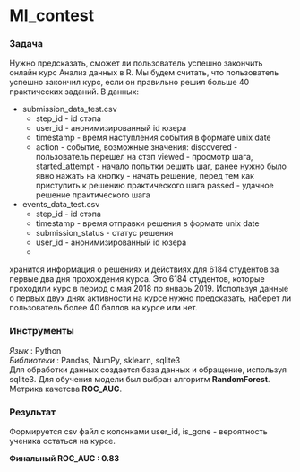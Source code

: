 # Ml_contest

### Задача
Нужно предсказать, сможет ли пользователь успешно закончить онлайн курс Анализ данных в R.
Мы будем считать, что пользователь успешно закончил курс, если он правильно решил больше 40 практических заданий.
В данных: 
* submission_data_test.csv
  * step_id - id стэпа 
  * user_id - анонимизированный id юзера 
  * timestamp - время наступления события в формате unix date 
  * action - событие, возможные значения: 
discovered - пользователь перешел на стэп
viewed - просмотр шага,
started_attempt - начало попытки решить шаг, ранее нужно было явно нажать на кнопку - начать решение, перед тем как приступить к решению практического шага
passed - удачное решение практического шага
* events_data_test.csv
  * step_id - id стэпа
  * timestamp - время отправки решения в формате unix date
  * submission_status - статус решения
  * user_id - анонимизированный id юзера 
  * 
хранится информация о решениях и действиях для 6184 студентов за первые два дня прохождения курса. Это 6184 студентов, которые проходили курс в период с мая 2018 по январь 2019. 
Используя данные о первых двух днях активности на курсе нужно предсказать, наберет ли пользователь более 40 баллов на курсе или нет.

### Инструменты
*Язык* : Python  
*Библиотеки* : Pandas, NumPy, sklearn, sqlite3  
Для обработки данных создается база данных и обращение, используя sqlite3.   Для обучения модели был выбран алгоритм **RandomForest**.   Метрика качетсва **ROC_AUC**. 
### Результат
Формируется csv файл с колонками user_id, is_gone - вероятность ученика остаться на курсе. 

**Финальный ROC_AUC :  0.83**
